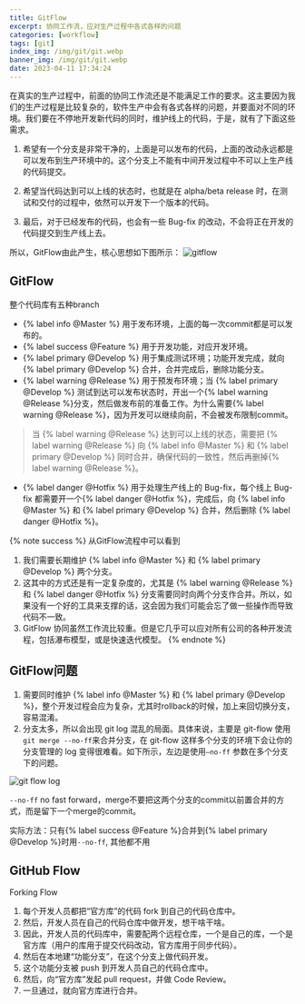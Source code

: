 ```yaml
---
title: GitFlow
excerpt: 协同工作流，应对生产过程中各式各样的问题
categories: [workflow]
tags: [git]
index_img: /img/git/git.webp
banner_img: /img/git/git.webp
date: 2023-04-11 17:34:24
---
```


在真实的生产过程中，前面的协同工作流还是不能满足工作的要求。这主要因为我们的生产过程是比较复杂的，软件生产中会有各式各样的问题，并要面对不同的环境。我们要在不停地开发新代码的同时，维护线上的代码，于是，就有了下面这些需求。

1. 希望有一个分支是非常干净的，上面是可以发布的代码，上面的改动永远都是可以发布到生产环境中的。这个分支上不能有中间开发过程中不可以上生产线的代码提交。

2. 希望当代码达到可以上线的状态时，也就是在 alpha/beta release 时，在测试和交付的过程中，依然可以开发下一个版本的代码。

3. 最后，对于已经发布的代码，也会有一些 Bug-fix 的改动，不会将正在开发的代码提交到生产线上去。

所以，GitFlow由此产生，核心思想如下图所示：
![gitflow](/img/git/gitflow.png)

## GitFlow

整个代码库有五种branch

- {% label info @Master %} 用于发布环境，上面的每一次commit都是可以发布的。
- {% label success @Feature %} 用于开发功能，对应开发环境。
- {% label primary @Develop %} 用于集成测试环境；功能开发完成，就向 {% label primary @Develop %} 合并，合并完成后，删除功能分支。
- {% label warning @Release %} 用于预发布环境；当 {% label primary @Develop %} 测试到达可以发布状态时，开出一个{% label warning @Release %}分支，然后做发布前的准备工作。为什么需要{% label warning @Release %}，因为开发可以继续向前，不会被发布限制commit。
> 当 {% label warning @Release %} 达到可以上线的状态，需要把 {% label warning @Release %} 向 {% label info @Master %} 和 {% label primary @Develop %} 同时合并，确保代码的一致性，然后再删掉{% label warning @Release %}。

- {% label danger @Hotfix %} 用于处理生产线上的 Bug-fix，每个线上 Bug-fix 都需要开一个{% label danger @Hotfix %}，完成后，向 {% label info @Master %} 和 {% label primary @Develop %} 合并，然后删除 {% label danger @Hotfix %}。

{% note success %}
从GitFlow流程中可以看到
1. 我们需要长期维护 {% label info @Master %} 和 {% label primary @Develop %} 两个分支。
2. 这其中的方式还是有一定复杂度的，尤其是 {% label warning @Release %} 和 {% label danger @Hotfix %} 分支需要同时向两个分支作合并。所以，如果没有一个好的工具来支撑的话，这会因为我们可能会忘了做一些操作而导致代码不一致。
3. GitFlow 协同虽然工作流比较重。但是它几乎可以应对所有公司的各种开发流程，包括瀑布模型，或是快速迭代模型。
{% endnote %}

## GitFlow问题

1. 需要同时维护  {% label info @Master %} 和 {% label primary @Develop %}，整个开发过程会应为复杂，尤其时rollback的时候，加上来回切换分支，容易混淆。
2. 分支太多，所以会出现 git log 混乱的局面。具体来说，主要是 git-flow 使用`git merge --no-ff`来合并分支，在 git-flow 这样多个分支的环境下会让你的分支管理的 log 变得很难看。如下所示，左边是使用`–no-ff` 参数在多个分支下的问题。

![git flow log](/img/git/gitflowlog.png)

`--no-ff` no fast forward，merge不要把这两个分支的commit以前置合并的方式，而是留下一个merge的commit。

实际方法：只有{% label success @Feature %}合并到{% label primary @Develop %}时用`--no-ff`, 其他都不用


## GitHub Flow

Forking Flow

1. 每个开发人员都把“官方库”的代码 fork 到自己的代码仓库中。
2. 然后，开发人员在自己的代码仓库中做开发，想干啥干啥。
3. 因此，开发人员的代码库中，需要配两个远程仓库，一个是自己的库，一个是官方库（用户的库用于提交代码改动，官方库用于同步代码）。
4. 然后在本地建“功能分支”，在这个分支上做代码开发。
5. 这个功能分支被 push 到开发人员自己的代码仓库中。
6. 然后，向“官方库”发起 pull request，并做 Code Review。
7. 一旦通过，就向官方库进行合并。